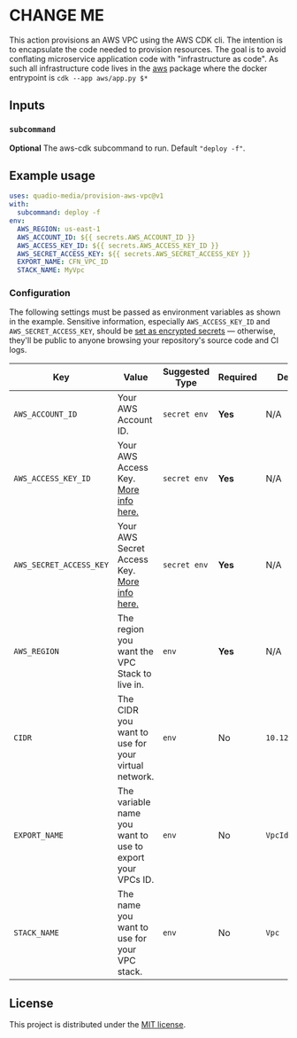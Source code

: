 # CHANGE ME

This action provisions an AWS VPC using the AWS CDK cli. The intention is to encapsulate
the code needed to provision resources. The goal is to avoid conflating microservice application code
with "infrastructure as code". As such all infrastructure code lives in the [aws](aws) package where the
docker entrypoint is `cdk --app aws/app.py $*`

## Inputs

### `subcommand`

**Optional** The aws-cdk subcommand to run. Default `"deploy -f"`.

## Example usage

```yaml
uses: quadio-media/provision-aws-vpc@v1
with:
  subcommand: deploy -f
env:
  AWS_REGION: us-east-1
  AWS_ACCOUNT_ID: ${{ secrets.AWS_ACCOUNT_ID }}
  AWS_ACCESS_KEY_ID: ${{ secrets.AWS_ACCESS_KEY_ID }}
  AWS_SECRET_ACCESS_KEY: ${{ secrets.AWS_SECRET_ACCESS_KEY }}
  EXPORT_NAME: CFN_VPC_ID
  STACK_NAME: MyVpc
```

### Configuration

The following settings must be passed as environment variables as shown in the example. Sensitive information, especially `AWS_ACCESS_KEY_ID` and `AWS_SECRET_ACCESS_KEY`, should be [set as encrypted secrets](https://help.github.com/en/articles/virtual-environments-for-github-actions#creating-and-using-secrets-encrypted-variables) — otherwise, they'll be public to anyone browsing your repository's source code and CI logs.

| Key | Value | Suggested Type | Required | Default |
| ------------- | ------------- | ------------- | ------------- | ------------- |
| `AWS_ACCOUNT_ID` | Your AWS Account ID. | `secret env` | **Yes** | N/A |
| `AWS_ACCESS_KEY_ID` | Your AWS Access Key. [More info here.](https://docs.aws.amazon.com/general/latest/gr/managing-aws-access-keys.html) | `secret env` | **Yes** | N/A |
| `AWS_SECRET_ACCESS_KEY` | Your AWS Secret Access Key. [More info here.](https://docs.aws.amazon.com/general/latest/gr/managing-aws-access-keys.html) | `secret env` | **Yes** | N/A |
| `AWS_REGION` | The region you want the VPC Stack to live in. | `env` | **Yes** | N/A |
| `CIDR` | The CIDR you want to use for your virtual network. | `env` | No | `10.12.0.0/16` |
| `EXPORT_NAME` | The variable name you want to use to export your VPCs ID. | `env` | No | `VpcId` |
| `STACK_NAME` | The name you want to use for your VPC stack. | `env` | No | `Vpc` |


## License

This project is distributed under the [MIT license](LICENSE).
